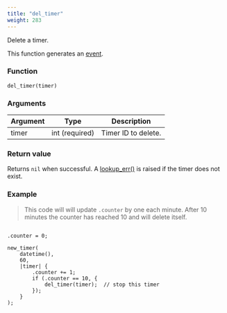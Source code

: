 ```yaml
---
title: "del_timer"
weight: 283
---
```


Delete a timer.

This function generates an [event](../../overview/events).

### Function

`del_timer(timer)`

### Arguments

Argument | Type | Description
-------- | ---- | -----------
timer | int (required) | Timer ID to delete.

### Return value

Returns `nil` when successful. A [lookup_err()](../../errors/lookup_err) is raised if the timer does not exist.

### Example

> This code will will update `.counter` by one each minute.
> After 10 minutes the counter has reached 10 and will delete itself.

```thingsdb,should_pass

.counter = 0;

new_timer(
    datetime(),
    60,
    |timer| {
        .counter += 1;
        if (.counter == 10, {
            del_timer(timer);  // stop this timer
        });
    }
);

```
